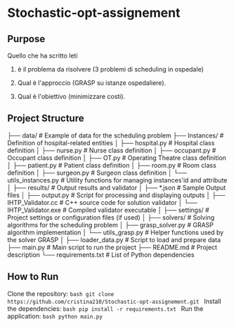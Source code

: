 # Stochastic-opt-assignement

## Purpose
Quello che ha scritto leti

1)  è il problema da risolvere (3 problemi di scheduling in ospedale)

2) Qual è l'approccio (GRASP su istanze ospedaliere).

3) Qual è l'obiettivo (minimizzare costi).

## Project Structure
├── data/                        # Example of data for the scheduling problem
├── Instances/                   # Definition of hospital-related entities
│   ├── hospital.py              # Hospital class definition
│   ├── nurse.py                 # Nurse class definition
│   ├── occupant.py              # Occupant class definition
│   ├── OT.py                    # Operating Theatre class definition
│   ├── patient.py               # Patient class definition
│   ├── room.py                  # Room class definition
│   ├── surgeon.py               # Surgeon class definition
│   └── utils_instances.py       # Utility functions for managing instances'id and attribute
│
├── results/                     # Output results and validator
│   ├── *.json                   # Sample Output files
│   ├── output.py                # Script for processing and displaying outputs
│   ├── IHTP_Validator.cc        # C++ source code for solution validator
│   └── IHTP_Validator.exe       # Compiled validator executable
│
├── settings/                    # Project settings or configuration files (if used)
│
├── solvers/                     # Solving algorithms for the scheduling problem
│   ├── grasp_solver.py          # GRASP algorithm implementation
│   └── utils_grasp.py           # Helper functions used by the solver GRASP
│
├── loader_data.py               # Script to load and prepare data
├── main.py                      # Main script to run the project
├── README.md                    # Project description
└── requirements.txt             # List of Python dependencies

## How to Run
Clone the repository:
    ```bash
    git clone https://github.com/cristina210/Stochastic-opt-assignement.git
    ```
Install the dependencies:
    ```bash
    pip install -r requirements.txt
    ```
Run the application:
    ```bash
    python main.py
    ```